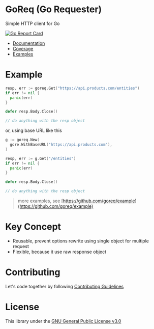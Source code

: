# GoReq (Go Requester)
Simple HTTP client for Go

[![Go Report Card](https://goreportcard.com/badge/github.com/goreq/goreq)](https://goreportcard.com/report/github.com/goreq/goreq)


* [Documentation](https://pkg.go.dev/github.com/goreq/goreq)
* [Coverage](https://gocover.io/github.com/goreq/goreq)
* [Examples](https://github.com/goreq/example)

# Example

```go
resp, err := goreq.Get("https://api.products.com/entities")
if err != nil {
  panic(err)
}

defer resp.Body.Close()

// do anything with the resp object
```

or, using base URL like this

```go
g := goreq.New(
  gore.WithBaseURL("https://api.products.com"),
)

resp, err := g.Get("/entities")
if err != nil {
  panic(err)
}

defer resp.Body.Close()

// do anything with the resp object
```

> more examples, see [https://github.com/goreq/example](https://github.com/goreq/example)

# Key Concept
* Reusable, prevent options rewrite using single object for multiple request
* Flexible, because it use raw response object

# Contributing
Let's code together by following [Contributing Guidelines](./CONTRIBUTING.md)

# License
This library under the [GNU General Public License v3.0](./LICENSE)
